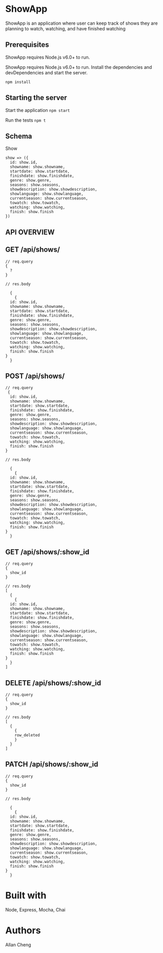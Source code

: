 # ShowApp

ShowApp is an application where user can keep track of shows they are planning to watch, watching, and have finished watching

## Prerequisites

ShowApp requires Node.js v6.0+ to run.

ShowApp requires Node.js v6.0+ to run. Install the dependencies and devDependencies and start the server.

```npm install ```

## Starting the server

Start the application `npm start`


Run the tests `npm t`

##  Schema

Show

```
show => ({
  id: show.id,
  showname: show.showname,
  startdate: show.startdate,
  finishdate: show.finishdate,
  genre: show.genre,
  seasons: show.seasons,
  showdescription: show.showdescription,
  showlanguage: show.showlanguage,
  currentseason: show.currentseason,
  towatch: show.towatch,
  watching: show.watching,
  finish: show.finish
})
```

##  API OVERVIEW

##  GET /api/shows/
```
// req.query
{
  ?
}

// res.body

  {
    {
  id: show.id,
  showname: show.showname,
  startdate: show.startdate,
  finishdate: show.finishdate,
  genre: show.genre,
  seasons: show.seasons,
  showdescription: show.showdescription,
  showlanguage: show.showlanguage,
  currentseason: show.currentseason,
  towatch: show.towatch,
  watching: show.watching,
  finish: show.finish
}
  }

```

##  POST /api/shows/
```
// req.query
 {
  id: show.id,
  showname: show.showname,
  startdate: show.startdate,
  finishdate: show.finishdate,
  genre: show.genre,
  seasons: show.seasons,
  showdescription: show.showdescription,
  showlanguage: show.showlanguage,
  currentseason: show.currentseason,
  towatch: show.towatch,
  watching: show.watching,
  finish: show.finish
}

// res.body

  {
    {
  id: show.id,
  showname: show.showname,
  startdate: show.startdate,
  finishdate: show.finishdate,
  genre: show.genre,
  seasons: show.seasons,
  showdescription: show.showdescription,
  showlanguage: show.showlanguage,
  currentseason: show.currentseason,
  towatch: show.towatch,
  watching: show.watching,
  finish: show.finish
}
  }

```

##  GET /api/shows/:show_id
```
// req.query
{
  show_id
}

// res.body
[
  {
    {
  id: show.id,
  showname: show.showname,
  startdate: show.startdate,
  finishdate: show.finishdate,
  genre: show.genre,
  seasons: show.seasons,
  showdescription: show.showdescription,
  showlanguage: show.showlanguage,
  currentseason: show.currentseason,
  towatch: show.towatch,
  watching: show.watching,
  finish: show.finish
}
  }
]
```

##  DELETE /api/shows/:show_id
```
// req.query
{
  show_id
}

// res.body
[
  {
    {
    row_deleted    
    }
  }
]
```

##  PATCH /api/shows/:show_id
```
// req.query
{
  show_id
}

// res.body

  {
    {
  id: show.id,
  showname: show.showname,
  startdate: show.startdate,
  finishdate: show.finishdate,
  genre: show.genre,
  seasons: show.seasons,
  showdescription: show.showdescription,
  showlanguage: show.showlanguage,
  currentseason: show.currentseason,
  towatch: show.towatch,
  watching: show.watching,
  finish: show.finish
}
  }

```
# Built with

Node, Express, Mocha, Chai

# Authors

Allan Cheng